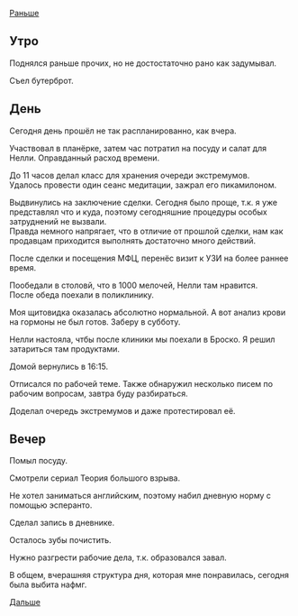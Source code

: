 [Раньше](2020.12.01.md)  
## Утро
Поднялся раньше прочих, но не достостаточно рано как задумывал.

Съел бутерброт.
## День
Сегодня день прошёл не так распланированно, как вчера.

Участвовал в планёрке, затем час потратил на посуду и салат для Нелли. Оправданный расход времени.

До 11 часов делал класс для хранения очереди экстремумов.  
Удалось провести один сеанс медитации, зажрал его пикамилоном.

Выдвинулись на заключение сделки. Сегодня было проще, т.к. я уже представлял что и куда, поэтому сегодняшние процедуры особых затруднений не вызвали.  
Правда немного напрягает, что в отличие от прошлой сделки, нам как продавцам приходится выполнять достаточно много действий.

После сделки и посещения МФЦ, перенёс визит к УЗИ на более раннее время.

Пообедали в столовй, что в 1000 мелочей, Нелли там нравится.  
После обеда поехали в поликлинику.

Моя щитовидка оказалась абсолютно нормальной. А вот анализ крови на гормоны не был готов. Заберу в субботу.

Нелли настояла, чтбы после клиники мы поехали в Броско. Я решил затариться там продуктами.

Домой вернулись в 16:15.

Отписался по рабочей теме. Также обнаружил несколько писем по рабочим вопросам, завтра буду разбираться.

Доделал очередь экстремумов и даже протестировал её.
## Вечер
Помыл посуду.

Смотрели сериал Теория большого взрыва.  

Не хотел заниматься английским, поэтому набил дневную норму с помощью эсперанто.

Сделал запись в дневнике.

Осталось зубы почистить.  

Нужно разгрести рабочие дела, т.к. образовался завал.  

В общем, вчерашняя структура дня, которая мне понравилась, сегодня была выбита нафмг.

[Дальше](2020.12.03.md)
